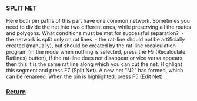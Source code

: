 ### SPLIT NET

Here both pin paths of this part have one common network. Sometimes you need to divide the net into two different ones, while preserving all the routes and polygons. What conditions must be met for successful separation?
 - the network is split only on rat lines
 - the rat-line should not be artificially created (manually), but should be created by the rat-line recalculation program (in the mode when nothing is selected, press the F9 (Recalculate Ratlines) button), if the rat-line does not disappear or vice versa appears, then this it is the same rat line along which you can cut the net.
Highlight this segment and press F7 (Split Net). A new net "N2" has formed, which can be renamed. When the pin is highlighted, press F5 (Edit Net)

### [Return](How_to.md)
